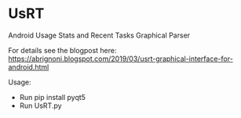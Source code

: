 # UsRT
Android Usage Stats and Recent Tasks Graphical Parser  

For details see the blogpost here:
https://abrignoni.blogspot.com/2019/03/usrt-graphical-interface-for-android.html

Usage:  
* Run pip install pyqt5
* Run UsRT.py
